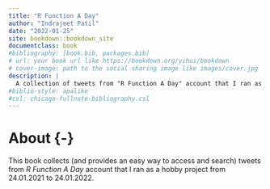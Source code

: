 ```yaml
--- 
title: "R Function A Day"
author: "Indrajeet Patil"
date: "2022-01-25"
site: bookdown::bookdown_site
documentclass: book
#bibliography: [book.bib, packages.bib]
# url: your book url like https://bookdown.org/yihui/bookdown
# cover-image: path to the social sharing image like images/cover.jpg
description: |
  A collection of tweets from "R Function A Day" account that I ran as a hobby project from 24.01.2021 to 24.01.2022.
#biblio-style: apalike
#csl: chicago-fullnote-bibliography.csl
---
```


# About {-}

This book collects (and provides an easy way to access and search) tweets from *R Function A Day* account that I ran as a hobby project from 24.01.2021 to 24.01.2022.
